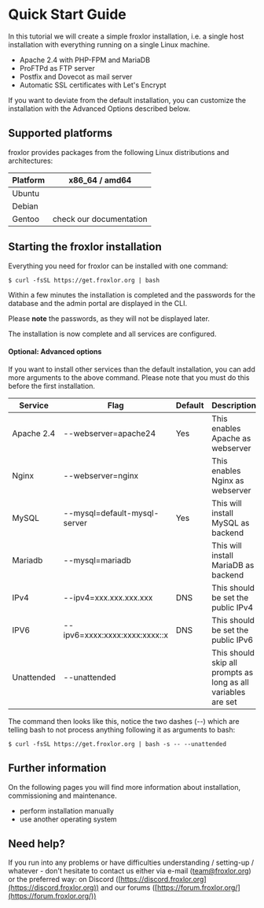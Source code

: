 # Quick Start Guide

In this tutorial we will create a simple froxlor installation, i.e. a single host installation with everything running on a single Linux machine.

* Apache 2.4 with PHP-FPM and MariaDB
* ProFTPd as FTP server
* Postfix and Dovecot as mail server
* Automatic SSL certificates with Let's Encrypt

If you want to deviate from the default installation, you can customize the installation with the Advanced Options described below.

## Supported platforms

froxlor provides packages from the following Linux distributions and architectures:

| Platform | x86_64 / amd64                                                       |
|----------|----------------------------------------------------------------------|
| Ubuntu   | <span class="text-success"><i class="fa fa-circle-check"></i></span> |
| Debian   | <span class="text-success"><i class="fa fa-circle-check"></i></span> |
| Gentoo   | check our documentation                                              |

## Starting the froxlor installation

Everything you need for froxlor can be installed with one command:

```shell
$ curl -fsSL https://get.froxlor.org | bash
```

Within a few minutes the installation is completed and the passwords for the database and the admin portal are displayed in the CLI.

Please **note** the passwords, as they will not be displayed later.

The installation is now complete and all services are configured.

#### Optional: Advanced options

If you want to install other services than the default installation, you can add more arguments to the above command. Please note that you must do this before the first installation.

| Service         | Flag                          | Default | Description                                                   |
|-----------------|-------------------------------|---------|---------------------------------------------------------------|
| Apache 2.4      | --webserver=apache24          | Yes     | This enables Apache as webserver                              |
| Nginx           | --webserver=nginx             |         | This enables Nginx as webserver                               |
| MySQL           | --mysql=default-mysql-server  | Yes     | This will install MySQL as backend                            |
| Mariadb         | --mysql=mariadb               |         | This will install MariaDB as backend                          |
| IPv4            | --ipv4=xxx.xxx.xxx.xxx        | DNS     | This should be set the public IPv4                            |
| IPV6            | --ipv6=xxxx:xxxx:xxxx:xxxx::x | DNS     | This should be set the public IPv6                            |
| Unattended      | --unattended                  |         | This should skip all prompts as long as all variables are set |

The command then looks like this, notice the two dashes (--) which are telling bash to not process anything following it as arguments to bash:

```shell
$ curl -fsSL https://get.froxlor.org | bash -s -- --unattended
```

## Further information

On the following pages you will find more information about installation, commissioning and maintenance.

* perform installation manually
* use another operating system

## Need help?
If you run into any problems or have difficulties understanding / setting-up / whatever - don't hesitate to contact us either via e-mail ([team@froxlor.org](mailto:team@froxlor.org)) or the preferred way: on Discord ([https://discord.froxlor.org](https://discord.froxlor.org)) and our forums ([https://forum.froxlor.org/](https://forum.froxlor.org/))

